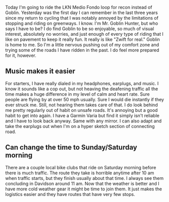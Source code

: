 Today I'm going to ride the LKN Medio Fondo loop for recon instead of Goblin. Yesterday was the first day I can remember in the last three years since my return to cycling that I was notably annoyed by the limitations of stopping and riding on greenways. I know. I'm Mr. Goblin Hunter, but who says I have to be? I do find Goblin to be so enjoyable, so much of visual interest, absolutely no worries, and just enough of every type of riding that I like on pavement to keep it really fun. It really is like "Zwift for real." Goblin is home to me. So I'm a little nervous pushing out of my comfort zone and trying some of the roads I have ridden in the past. I do feel more prepared for it, however.

## Music makes it easier

For starters, I have really dialed in my headphones, earplugs, and music. I know it sounds like a cop out, but not heaving the deafening traffic all the time makes a huge difference in my level of calm and heart rate. Sure people are flying by at over 50 mph usually. Sure I would die instantly if they ever struck me. Still, not hearing them takes care of that. I do look behind me pretty regularly out of habit on unsafe roads. It's annoying but a good habit to get into again. I have a Garmin Varia but find it simply isn't reliable and I have to look back anyway. Same with any mirror. I can also adapt and take the earplugs out when I'm on a hyper sketch section of connecting road.

## Can change the time to Sunday/Saturday morning

There are a couple local bike clubs that ride on Saturday morning before there is much traffic. The route they take is horrible anytime after 10 am when traffic starts, but they finish usually about that time. I always see them concluding in Davidson around 11 am. Now that the weather is better and I have more cold weather gear it might be time to join them. It just makes the logistics easier and they have routes that have very few stops.



